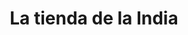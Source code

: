 ---
title: "La tienda de la India"
url: /tarragona/la-tienda-de-la-india/
shop: tienda de variedades
---